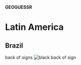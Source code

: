 **GEOGUESSR**


# Latin America

## Brazil 
back of signs
![black back of sign](./images/backOfSignBR)


